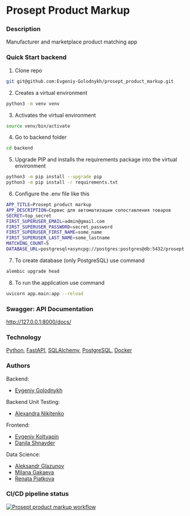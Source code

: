 # Prosept Product Markup

### Description
Manufacturer and marketplace product matching app

### Quick Start backend
1. Clone repo
```bash
git git@github.com:Evgeniy-Golodnykh/prosept_product_markup.git
```
2. Creates a virtual environment
```bash
python3 -m venv venv
```
3. Activates the virtual environment
```bash
source venv/bin/activate
```
4. Go to backend folder
```bash
cd backend
```
5. Upgrade PIP and installs the requirements package into the virtual environment
```bash
python3 -m pip install --upgrade pip
python3 -m pip install -r requirements.txt
```
6. Configure the .env file like this
```bash
APP_TITLE=Prosept product markup
APP_DESCRIPTION=Сервис для автоматизации сопоставления товаров
SECRET=top_secret
FIRST_SUPERUSER_EMAIL=admin@gmail.com
FIRST_SUPERUSER_PASSWORD=secret_password
FIRST_SUPERUSER_FIRST_NAME=some_name
FIRST_SUPERUSER_LAST_NAME=some_lastname
MATCHING_COUNT=5
DATABASE_URL=postgresql+asyncpg://postgres:postgres@db:5432/prosept
```
7. To create database (only PostgreSQL) use command
```bash
alembic upgrade head
```
8. To run the application use command
```bash
uvicorn app.main:app --reload
```

### Swagger: API Documentation
http://127.0.0.1:8000/docs/

### Technology
[Python](https://www.python.org), [FastAPI](https://fastapi.tiangolo.com/), [SQLAlchemy](https://www.sqlalchemy.org), [PostgreSQL](https://www.postgresql.org/), [Docker](https://www.docker.com/)

### Authors
Backend:
- [Evgeniy Golodnykh](https://github.com/Evgeniy-Golodnykh)

Backend Unit Testing:
- [Alexandra Nikitenko](https://github.com/Aleksandri-A)

Frontend:
- [Evgeniy Koltyapin](https://github.com/kotbegemot1)
- [Danila Shnayder](https://github.com/Shnd3r)

Data Science:
- [Aleksandr Glazunov](https://github.com/pzae)
- [Milana Gakaeva](https://t.me/m_gakaeva)
- [Renata Piatkova](https://t.me/renata_piatkova)

### CI/CD pipeline status
[![Prosept product markup workflow](https://github.com/Evgeniy-Golodnykh/prosept_product_markup/actions/workflows/prosept_product_markup_workflow.yml/badge.svg)](https://github.com/Evgeniy-Golodnykh/prosept_product_markup/actions/workflows/prosept_product_markup_workflow.yml)
